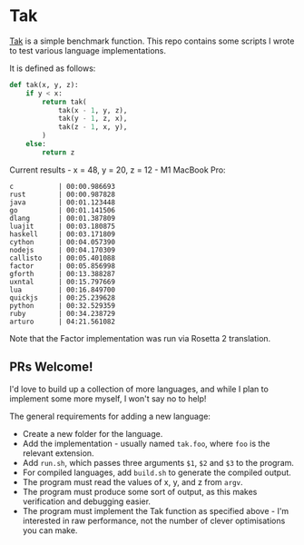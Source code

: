 # Tak

[Tak](https://en.wikipedia.org/wiki/Tak_(function)) is a simple benchmark function. This repo contains some scripts I wrote to test various language implementations.

It is defined as follows:
```py
def tak(x, y, z):
    if y < x:
        return tak(
            tak(x - 1, y, z),
            tak(y - 1, z, x),
            tak(z - 1, x, y),
        )
    else:
        return z
```

Current results - x = 48, y = 20, z = 12 - M1 MacBook Pro:
```
c           | 00:00.986693
rust        | 00:00.987828
java        | 00:01.123448
go          | 00:01.141506
dlang       | 00:01.387809
luajit      | 00:03.180875
haskell     | 00:03.171809
cython      | 00:04.057390
nodejs      | 00:04.170309
callisto    | 00:05.401088
factor      | 00:05.856998
gforth      | 00:13.388287
uxntal      | 00:15.797669
lua         | 00:16.849700
quickjs     | 00:25.239628
python      | 00:32.529359
ruby        | 00:34.238729
arturo      | 04:21.561082
```

Note that the Factor implementation was run via Rosetta 2 translation.

## PRs Welcome!

I'd love to build up a collection of more languages, and while I plan to implement some more myself, I won't say no to help!

The general requirements for adding a new language:
- Create a new folder for the language.
- Add the implementation - usually named `tak.foo`, where `foo` is the relevant extension.
- Add `run.sh`, which passes three arguments `$1`, `$2` and `$3` to the program.
- For compiled languages, add `build.sh` to generate the compiled output.
- The program must read the values of x, y, and z from `argv`.
- The program must produce some sort of output, as this makes verification and debugging easier.
- The program must implement the Tak function as specified above - I'm interested in raw performance, not the number of clever optimisations you can make.
